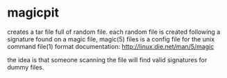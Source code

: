 # magicpit

creates a tar file full of random file. each random file is created following a signature found on a magic file, 
magic(5) files is a config file for the unix command file(1)
format documentation: http://linux.die.net/man/5/magic

the idea is that someone scanning the file will find valid signatures for dummy files.

